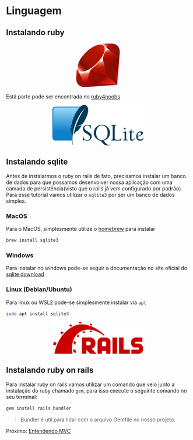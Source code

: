 # Linguagem

## Instalando ruby

<p align="center">
    <img src="./imgs/2023-05-23-00-11-06.png" width="120" />
</p>

Está parte pode ser encontrada no [ruby4noobs](https://github.com/Rinyaresu/ruby4noobs/blob/master/src/2-Ambiente/2-configuracao-de-ambiente.md)
<p align="center">
    <img src="./imgs/2023-05-23-09-57-35.png" width="250" />
</p>

## Instalando sqlite

Antes de instalarmos o ruby on rails de fato, precisamos instalar um banco de dados para que possamos desenvolver nossa aplicação com uma camada de persistência(visto que o rails já vem configurado por padrão).
Para esse tutorial vamos utilizar o `sqlite3` por ser um banco de dados simples.

### MacOS

Para o MacOS, simplesmente utilize o [homebrew](https://brew.sh) para instalar

```bash
brew install sqlite3
```

### Windows

Para instalar no windows pode-se seguir a documentação no site oficial do [sqlite download](https://www.sqlite.org/download.html)

### Linux (Debian/Ubuntu)

Para linux ou WSL2 pode-se simplesmente instalar via `apt`

```bash
sudo apt install sqlite3
```

<p align="center">
    <img src="./imgs/2023-05-23-09-59-15.png" width="250" />
</p>

## Instalando ruby on rails

Para instalar ruby on rails vamos utilizar um comando que veio junto a instalação do ruby chamado `gem`, para isso execute o seguinte comando no seu terminal:

```sh
gem install rails bundler
```

> Bundler é util para lidar com o arquivo Gemfile no nosso projeto.

Próximo: [Entendendo MVC](Arquitetura/MVC.md)
